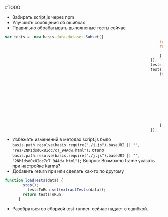 #TODO
* Забирать script.js через npm
* Улучшить сообщения об ошибках
* Правильно обрабатывать выполненые тесты сейчас 
```js
var tests =  new basis.data.dataset.Subset({
                                                                     ruleEvents: "stateChanged",
                                                                     rule: function(test) {
                                                                         return test.state == basis.data.STATE.READY;
                                                                     }
                                                                 });
                                                                 tests.setSource(runner.loadTests(rootTest.childNodes));
                                                                 tests.addHandler({
                                                                     itemsChanged: function (sender, changed) {
                                                                         var result = {
                                                                             id: '',
                                                                             description: changed.inserted[0].data.name,
                                                                             suite: [],
                                                                             success: true,
                                                                             skipped: false,
                                                                             time: 0,
                                                                             log: []
                                                                         };
                                                                         tc.result(result);
                                                                     }
                                                                 }); 
```
* Избежать изменений в методах  script.js
    было `basis.path.resolve(basis.require("./j.js").baseURI || "", "res/2NM1dsdOx8Ioc7cT_94Adw.html");` стало `basis.path.resolve(basis.require("./j.js").baseURI || "", "2NM1dsdOx8Ioc7cT_94Adw.html");`
    Вопрос: Возможно frame указать при настройке karma?
* Добавить return при или сделать как-то по другому
```js 
function loadTests(data) {
        stop();
          testsToRun.set(extractTests(data));
        return testsToRun;
      }
  ```
* Разобраться со сборкой test-runner, сейчас падает с ошибкой.
